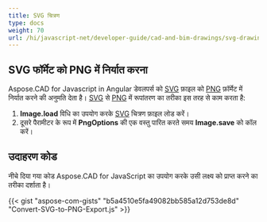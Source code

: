 ```yaml
---
title: SVG चित्रण
type: docs
weight: 70
url: /hi/javascript-net/developer-guide/cad-and-bim-drawings/svg-drawings/
---
```


## **SVG फॉर्मेट को PNG में निर्यात करना**

Aspose.CAD for Javascript in Angular डेवलपर्स को [SVG](https://docs.fileformat.com/page-description-language/svg/) फ़ाइल को [PNG](https://docs.fileformat.com/image/png/) फ़ॉर्मेट में निर्यात करने की अनुमति देता है।
[SVG](https://docs.fileformat.com/page-description-language/svg/) से [PNG](https://docs.fileformat.com/image/png/) में रूपांतरण का तरीका इस तरह से काम करता है:

1. **Image.load** विधि का उपयोग करके [SVG](https://docs.fileformat.com/page-description-language/svg/) चित्रण फ़ाइल लोड करें।
1. दूसरे पैरामीटर के रूप में **PngOptions** की एक वस्तु पारित करते समय **Image.save** को कॉल करें।

## उदाहरण कोड

नीचे दिया गया कोड Aspose.CAD for JavaScript का उपयोग करके उसी लक्ष्य को प्राप्त करने का तरीका दर्शाता है।

{{< gist "aspose-com-gists" "b5a4510e5fa49082bb585a12d753de8d" "Convert-SVG-to-PNG-Export.js" >}}
